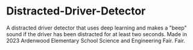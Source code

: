 # Distracted-Driver-Detector
A distracted driver detector that uses deep learning and makes a "beep" sound if the driver has been distracted for at least two seconds. Made in 2023 Ardenwood Elementary School Science and Engineering Fair. Fair.
